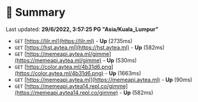 # 📖 Summary
Last updated: **29/6/2022, 3:57:25 PG "Asia/Kuala_Lumpur"**

- `GET` [https://lilr.ml](https://lilr.ml) - **Up** (2735ms)
- `GET` [https://hst.aytea.ml](https://hst.aytea.ml) - **Up** (582ms)
- `GET` [https://memeapi.aytea.ml/gimme](https://memeapi.aytea.ml/gimme) - **Up** (530ms)
- `GET` [https://color.aytea.ml/4b31d6.png](https://color.aytea.ml/4b31d6.png) - **Up** (1663ms)
- `GET` [https://memeapi.aytea.ml](https://memeapi.aytea.ml) - **Up** (90ms)
- `GET` [https://memeapi.aytea14.repl.co/gimme](https://memeapi.aytea14.repl.co/gimme) - **Up** (582ms)
